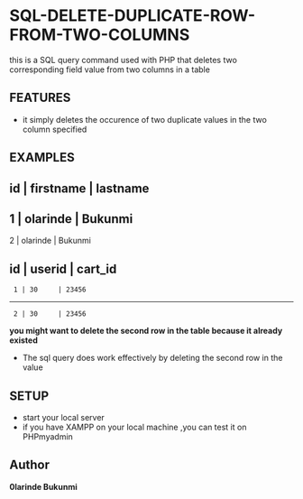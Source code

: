 # SQL-DELETE-DUPLICATE-ROW-FROM-TWO-COLUMNS
this is a  SQL query command used with PHP that deletes two corresponding field value from two columns in a table

## FEATURES
* it simply deletes the occurence of two duplicate values in the two column specified

## EXAMPLES

  id | firstname | lastname          
---------------------------
  1  | olarinde  | Bukunmi
---------------------------- 
  2  | olarinde  | Bukunmi 


   id | userid | cart_id
 --------------------------
     1 | 30     | 23456   
 --------------------------
     2 | 30     | 23456


 **you might want to delete the second row in the table because it already existed**

 * The sql query does work effectively by deleting the second row in the value


 

## SETUP
* start your local server
* if you have XAMPP on your local machine ,you can test it on PHPmyadmin


## Author 
**0larinde Bukunmi**